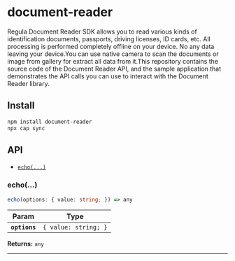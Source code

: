 # document-reader

Regula Document Reader SDK allows you to read various kinds of identification documents, passports, driving licenses, ID cards, etc. All processing is performed completely offline on your device. No any data leaving your device.You can use native camera to scan the documents or image from gallery for extract all data from it.This repository contains the source code of the Document Reader API, and the sample application that demonstrates the API calls you can use to interact with the Document Reader library.

## Install

```bash
npm install document-reader
npx cap sync
```

## API

<docgen-index>

* [`echo(...)`](#echo)

</docgen-index>

<docgen-api>
<!--Update the source file JSDoc comments and rerun docgen to update the docs below-->

### echo(...)

```typescript
echo(options: { value: string; }) => any
```

| Param         | Type                            |
| ------------- | ------------------------------- |
| **`options`** | <code>{ value: string; }</code> |

**Returns:** <code>any</code>

--------------------

</docgen-api>
